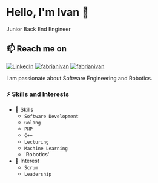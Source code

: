 # Hello, I'm Ivan 👋
Junior Back End Engineer

## 📫 Reach me on
[![LinkedIn](https://img.shields.io/badge/linkedin-%230077B5.svg?&style=for-the-badge&logo=linkedin&logoColor=white)](https://linkedin.com/in/fabrianivan)
[![fabrianivan](https://img.shields.io/badge/github-%230077B5.svg?&style=for-the-badge&logo=github&logoColor=white)](https://github.com/fabrianivan)
[![fabrianivan](https://img.shields.io/badge/gitlab-%230077B5.svg?&style=for-the-badge&logo=github&logoColor=white)](https://gitlab.com/fabrianivan)

I am passionate about Software Engineering and Robotics. 


### ⚡️ Skills and Interests
* 🌱 Skills
  * `Software Development`
  * `Golang`
  * `PHP`
  * `C++`
  * `Lecturing`
  * `Machine Learning`
  * 'Robotics'
* 🔭 Interest
  * `Scrum`
  * `Leadership`


